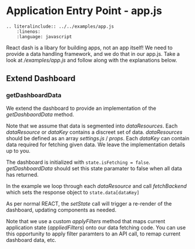# Application Entry Point - app.js
```eval_rst
.. literalinclude:: ../../examples/app.js
    :linenos:
    :language: javascript
```
React dash is a libary for building apps, not an app itself! We need to provide a data handling framework, and we do that in our app.js. Take a look at */examples/app.js* and follow along with the explanations below.

## Extend Dashboard

### getDashboardData
We extend the dashboard to provide an implementation of the *getDashbaordData* method. 

Note that we assume that data is segmented into *dataResources*. Each *dataResource* or *dataKey* contains a discreet set of data. *dataResources* should be defined as an array *settings.js* / *props*. Each *dataKey* can contain data required for fetching given data. We leave the implementation details up to you.

The dashboard is initialized with `state.isFetching = false`. *getDashboardData* should set this state paramater to false when all data has returned.

In the example we loop through each *dataResource* and call *fetchBackend* which sets the response object to `state.data[dataKey]`

As per normal REACT, the *setState* call will trigger a re-render of the dashboard, updating components as needed.

Note that we use a custom *applyFilters* method that maps current application state (*appliedFilters*) onto our data fetching code. You can use this opportunity to apply filter paramters to an API call, to remap current dashboard data, etc.
